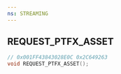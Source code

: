 ```yaml
---
ns: STREAMING
---
```

## REQUEST_PTFX_ASSET

```c
// 0x001FF43843028E0C 0x2C649263
void REQUEST_PTFX_ASSET();
```

